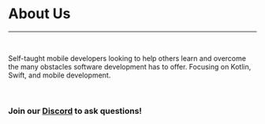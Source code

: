 #  About Us

***

<br/>

Self-taught mobile developers looking to help others learn and overcome the many obstacles software development has to offer. Focusing on Kotlin, Swift, and mobile development. 

<br/>

### Join our [Discord](https://discord.gg/5KUsqVvwkw) to ask questions!
